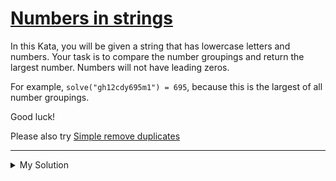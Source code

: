 # [Numbers in strings](https://www.codewars.com/kata/59dd2c38f703c4ae5e000014)

In this Kata, you will be given a string that has lowercase letters and numbers. Your task is to compare the number
groupings and return the largest number. Numbers will not have leading zeros.

For example, `solve("gh12cdy695m1") = 695`, because this is the largest of all number groupings.

Good luck!

Please also try [Simple remove duplicates](https://www.codewars.com/kata/5ba38ba180824a86850000f7)

---

<details><summary>My Solution</summary>

```js
function solve(s) {
  return Math.max(...s.match(/[0-9]+/g))
}
```

</details>
